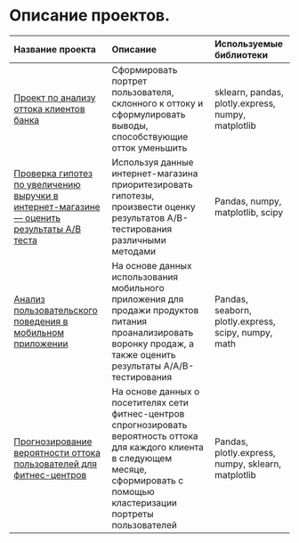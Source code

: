# Описание проектов.


 
| Название проекта                                    | Описание                                                                    | Используемые библиотеки                     |
| :-------------------------------------------------- | :-------------------------------------------------------------------------- |:-------------------------------------------|
| [Проект по анализу оттока клиентов банка](https://github.com/lordoffiery/YandexPraktikum/tree/main/Bank_Churn_predict) | Сформировать портрет пользователя, склонного к оттоку и сформулировать выводы, способствующие отток уменьшить | sklearn, pandas, plotly.express, numpy, matplotlib |
| [Проверка гипотез по увеличению выручки в интернет-магазине — оценить результаты A/B теста](https://github.com/lordoffiery/YandexPraktikum/tree/main/A-B-Test-Internet-Shop) | Используя данные интернет-магазина приоритезировать гипотезы, произвести оценку результатов A/B-тестирования различными методами | Pandas, numpy, matplotlib, scipy |
| [Анализ пользовательского поведения в мобильном приложении](https://github.com/lordoffiery/YandexPraktikum/blob/main/Client-Behaviour-Mobile/README.md) | На основе данных использования мобильного приложения для продажи продуктов питания проанализировать воронку продаж, а также оценить результаты A/A/B-тестирования | Pandas, seaborn, plotly.express, scipy, numpy, math |
| [Прогнозирование вероятности оттока пользователей для фитнес-центров](https://github.com/lordoffiery/YandexPraktikum/blob/main/Fitness_Churn/README.md) | На основе данных о посетителях сети фитнес-центров спрогнозировать вероятность оттока для каждого клиента в следующем месяце, сформировать с помощью кластеризации портреты пользователей | Pandas, plotly.express, numpy, sklearn, matplotlib |
